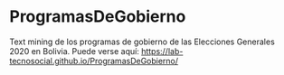 # ProgramasDeGobierno
Text mining de los programas de gobierno de las Elecciones Generales 2020 en Bolivia. Puede verse aquí: https://lab-tecnosocial.github.io/ProgramasDeGobierno/
